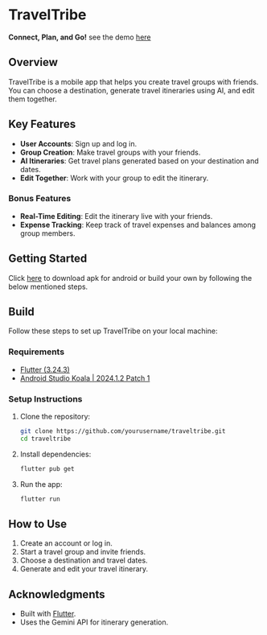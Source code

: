 # TravelTribe

**Connect, Plan, and Go!** see the demo [here]()

## Overview

TravelTribe is a mobile app that helps you create travel groups with friends. You can choose a destination, generate travel itineraries using AI, and edit them together.

## Key Features

- **User Accounts**: Sign up and log in.
- **Group Creation**: Make travel groups with your friends.
- **AI Itineraries**: Get travel plans generated based on your destination and dates.
- **Edit Together**: Work with your group to edit the itinerary.

### Bonus Features

- **Real-Time Editing**: Edit the itinerary live with your friends.
- **Expense Tracking**: Keep track of travel expenses and balances among group members.

## Getting Started

Click [here](https://drive.google.com/file/d/1A0fbtfyCUAa4_0UMq7CSlKjbLM1WJPmj/view?usp=drive_link) to download apk for android or build your own by following the below mentioned steps.

## Build
Follow these steps to set up TravelTribe on your local machine:

### Requirements
- [Flutter (3.24.3)](https://docs.flutter.dev/release/archive)
- [Android Studio Koala | 2024.1.2 Patch 1](https://developer.android.com/studio/archive)

### Setup Instructions

1. Clone the repository:
   ```bash
   git clone https://github.com/yourusername/traveltribe.git
   cd traveltribe
   ```

2. Install dependencies:

    ```bash
    flutter pub get
    ```

3. Run the app:
    ```bash
    flutter run
    ```

## How to Use
1. Create an account or log in.
2. Start a travel group and invite friends.
3. Choose a destination and travel dates.
4. Generate and edit your travel itinerary.

## Acknowledgments
- Built with [Flutter](https://flutter.dev).
- Uses the Gemini API for itinerary generation.
